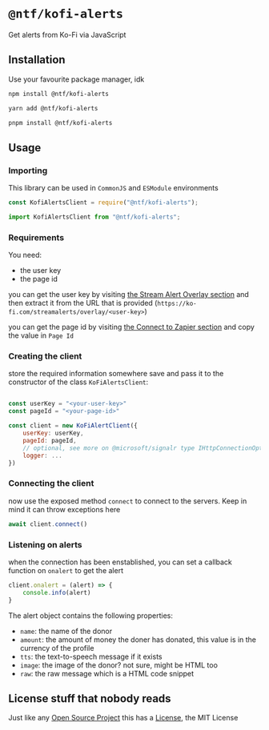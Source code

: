# `@ntf/kofi-alerts`

Get alerts from Ko-Fi via JavaScript

## Installation

Use your favourite package manager, idk

```sh
npm install @ntf/kofi-alerts
```

```sh
yarn add @ntf/kofi-alerts
```

```sh
pnpm install @ntf/kofi-alerts
```

## Usage

### Importing

This library can be used in `CommonJS` and `ESModule` environments

```typescript
const KofiAlertsClient = require("@ntf/kofi-alerts");
```

```typescript
import KofiAlertsClient from "@ntf/kofi-alerts";
```

### Requirements

You need:

- the user key
- the page id

you can get the user key by visiting [the Stream Alert Overlay section](https://ko-fi.com/streamalerts/settings#streamAlertSection) and then extract it from the URL that is provided (`https://ko-fi.com/streamalerts/overlay/<user-key>`)

you can get the page id by visiting [the Connect to Zapier section](https://ko-fi.com/Manage/Zapier) and copy the value in `Page Id`

### Creating the client

store the required information somewhere save and pass it to the constructor of the class `KoFiAlertsClient`:

```js

const userKey = "<your-user-key>"
const pageId = "<your-page-id>"

const client = new KoFiAlertClient({
    userKey: userKey,
    pageId: pageId,
    // optional, see more on @microsoft/signalr type IHttpConnectionOptions
    logger: ...
})

```

### Connecting the client

now use the exposed method `connect` to connect to the servers. Keep in mind it can throw exceptions here

```js
await client.connect()
```

### Listening on alerts

when the connection has been enstablished, you can set a callback function on `onalert` to get the alert

```js
client.onalert = (alert) => {
    console.info(alert)
}
```

The alert object contains the following properties:

- `name`: the name of the donor
- `amount`: the amount of money the doner has donated, this value is in the currency of the profile
- `tts`: the text-to-speech message if it exists
- `image`: the image of the donor? not sure, might be HTML too
- `raw`: the raw message which is a HTML code snippet

## License stuff that nobody reads

Just like any [Open Source Project](https://github.com/N1ghtTheF0x/kofi-alerts) this has a [License](./LICENSE), the MIT License

